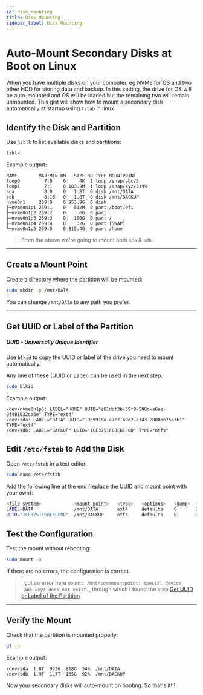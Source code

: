 ```yaml
---
id: disk_mounting
title: Disk Mounting
sidebar_label: Disk Mounting
---
```


# Auto-Mount Secondary Disks at Boot on Linux

When you have multiple disks on your computer, eg NVMe for OS and two other HDD for storing data and backup. In this setting, the drive for OS will be auto-mounted and OS will be loaded but the remaining two will remain unmounted. This gist will show how to mount a secondary disk automatically at startup using `fstab` in linux.


## Identify the Disk and Partition

Use `lsblk` to list available disks and partitions:

```bash
lsblk
```

Example output:

```
NAME        MAJ:MIN RM   SIZE RO TYPE MOUNTPOINT
loop0         7:0    0     4K  1 loop /snap/abc/5
loop1         7:1    0 183.9M  1 loop /snap/xyz/3199
sda           8:0    0   1.8T  0 disk /mnt/DATA
sdb           8:16   0   1.8T  0 disk /mnt/BACKUP
nvme0n1     259:0    0 953.9G  0 disk 
├─nvme0n1p1 259:1    0   512M  0 part /boot/efi
├─nvme0n1p2 259:2    0     6G  0 part 
├─nvme0n1p3 259:3    0   100G  0 part /
├─nvme0n1p4 259:4    0    32G  0 part [SWAP]
└─nvme0n1p5 259:5    0 815.4G  0 part /home
```

> From the above we're going to mount both `sda` & `sdb`.

---

## Create a Mount Point

Create a directory where the partition will be mounted:

```bash
sudo mkdir -p /mnt/DATA
```

You can change `/mnt/DATA` to any path you prefer.

---

## Get UUID or Label of the Partition

##### UUID - Universally Unique Identifier

Use `blkid` to copy the UUID or label of the drive you need to mount automatically.

Any one of these (UUID or Label) can be used in the next step.

```bash
sudo blkid
```

Example output:

```
/dev/nvme0n1p5: LABEL="HOME" UUID="e81ddf3b-39f8-508d-a6ee-0f481032ca5e" TYPE="ext4"
/dev/sda: LABEL="DATA" UUID="1969916a-c7c7-69d2-a143-2800e675a761" TYPE="ext4"
/dev/sdb: LABEL="BACKUP" UUID="1CE3751F6BE6CF0D" TYPE="ntfs"

```

## Edit `/etc/fstab` to Add the Disk

Open `/etc/fstab` in a text editor:

```bash
sudo nano /etc/fstab
```

Add the following line at the end (replace the UUID and mount point with your own):

```bash
<file system>            <mount point>   <type>   <options>   <dump>  <pass>
LABEL=DATA               /mnt/DATA       ext4     defaults    0       2
UUID="1CE3751F6BE6CF0D"  /mnt/BACKUP     ntfs     defaults    0       2
```

## Test the Configuration

Test the mount without rebooting:

```bash
sudo mount -a
```

If there are no errors, the configuration is correct.

> I got an error here `mount: /mnt/somemountpoint: special device LABEL=xyz does not exist.`, through which I found the step [Get UUID or Label of the Partition](/docs/gists/disk_mounting#get-uuid-or-label-of-the-partition)


---

## Verify the Mount

Check that the partition is mounted properly:

```bash
df -h
```

Example output:

```
/dev/sda  1.8T  923G  818G  54%  /mnt/DATA
/dev/sdb  1.9T  1.7T  165G  92%  /mnt/BACKUP
```

Now your secondary disks will auto-mount on booting. So that's it!!!
